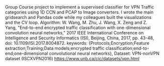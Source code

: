 Group Course project to implement a supervised classifier for VPN Traffic categories using 1D CCN and PCAP to Image converters. I wrote the main gridsearch and Pandas code while my colleagues built the visualizations and the CV loop.
Algorithm: W. Wang, M. Zhu, J. Wang, X. Zeng and Z. Yang, "End-to-end encrypted traffic classification with one-dimensional convolution neural networks," 2017 IEEE International Conference on Intelligence and Security Informatics (ISI), Beijing, China, 2017, pp. 43-48, doi: 10.1109/ISI.2017.8004872. keywords: {Protocols;Encryption;Feature extraction;Training;Data models;encrypted traffic classification;end-to-end;one-dimensional convolutional neural networks},
Dataset: VPN-nonVPN dataset (ISCXVPN2016) https://www.unb.ca/cic/datasets/vpn.html
